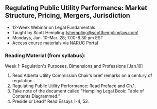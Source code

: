 ## Regulating Public Utility Performance: Market Structure, Pricing, Mergers, Jurisdiction<br>
- 12-Week Webinar on Legal Fundamentals <br>
- Taught by Scott Hempling (shempling@scotthemplinglaw.com) <br>
- Mondays, Jan. 10–Mar. 28; 7.00-8.30 pm EST <br>
- Access course materials via [NARUC Portal](https://nrri.prosperitylms.com/req/NRRI/_student/)

### Reading Material (from syllabus):
Week 1: Regulation's Purposes, Dimensions,and Professions [Jan.10]
1. Read Alberta Utility Commission Chair's brief remarks on a century of regulation. 
2. Regulating Public Utility Performance:  Read Preface and Ch.1.
3. Take note of the document called “Hempling Legal Book:  Table of Contents Diagrammed.”
4. Preside or Lead?  Read Essays 1-4, 53.
